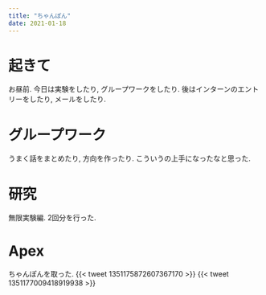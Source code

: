 ```yaml
---
title: "ちゃんぽん"
date: 2021-01-18
---
```


# 起きて
お昼前. 今日は実験をしたり, グループワークをしたり. 後はインターンのエントリーをしたり, メールをしたり.

# グループワーク
うまく話をまとめたり, 方向を作ったり. こういうの上手になったなと思った.

# 研究
無限実験編. 2回分を行った.

# Apex
ちゃんぽんを取った.
{{< tweet 1351175872607367170 >}}
{{< tweet 1351177009418919938 >}}